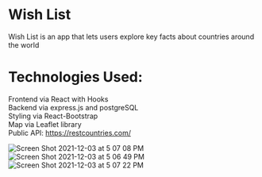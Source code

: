 # Wish List
Wish List is an app that lets users explore key facts about countries around the world

# Technologies Used:
Frontend via React with Hooks </br>
Backend via express.js and postgreSQL</br>
Styling via React-Bootstrap </br>
Map via Leaflet library </br>
Public API: https://restcountries.com/</br>

![Screen Shot 2021-12-03 at 5 07 08 PM](https://user-images.githubusercontent.com/83791515/144690869-5d650508-63d0-4b13-b4b9-52cbf12b610b.png)
![Screen Shot 2021-12-03 at 5 06 49 PM](https://user-images.githubusercontent.com/83791515/144690853-97a18519-9ef8-48b9-88cc-c362784e4477.png)
![Screen Shot 2021-12-03 at 5 07 22 PM](https://user-images.githubusercontent.com/83791515/144690917-a23a6bea-400c-4237-8cd3-0f8554befa8f.png)

